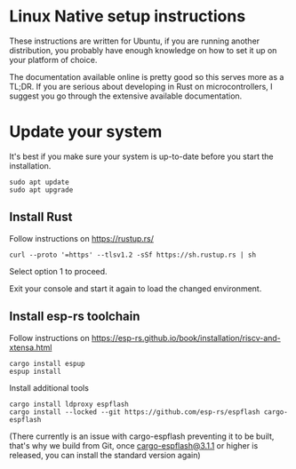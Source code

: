 # Linux Native setup instructions

These instructions are written for Ubuntu, if you are running another distribution, you probably have enough knowledge on how to set it up on your platform of choice.

The documentation available online is pretty good so this serves more as a TL;DR. If you are serious about developing in Rust on microcontrollers, I suggest you go through the extensive available documentation.

# Update your system
It's best if you make sure your system is up-to-date before you start the installation.

```
sudo apt update
sudo apt upgrade
```

## Install Rust 
Follow instructions on https://rustup.rs/
```
curl --proto '=https' --tlsv1.2 -sSf https://sh.rustup.rs | sh
```
Select option 1 to proceed.

Exit your console and start it again to load the changed environment.

## Install esp-rs toolchain
Follow instructions on https://esp-rs.github.io/book/installation/riscv-and-xtensa.html
```
cargo install espup
espup install
```
Install additional tools
```
cargo install ldproxy espflash
cargo install --locked --git https://github.com/esp-rs/espflash cargo-espflash
```
(There currently is an issue with cargo-espflash preventing it to be built, that's why we build from Git, once cargo-espflash@3.1.1 or higher is released, you can install the standard version again)

